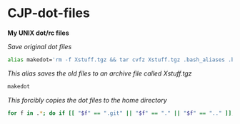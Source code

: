 CJP-dot-files
=============

**My UNIX dot/rc files**

*Save original dot files*

```bash
alias makedot='rm -f Xstuff.tgz && tar cvfz Xstuff.tgz .bash_aliases .bash_completion .bash_functions .bash_local .bash_logout .bash_profile .bashrc .cshrc .emacs .gitconfig .gitignore .git-completion.sh .git-prompt.sh .inputrc .pythonrc .profile .Rprofile* .toprc .vim .vimrc .Xdefaults .xemacs'
```

*This alias saves the old files to an archive file called Xstuff.tgz*

```bash
makedot
```

*This forcibly copies the dot files to the home directory*

```bash
for f in .*; do if [[ "$f" == ".git" || "$f" == "." || "$f" == ".." ]]; then echo "  Not copying $f"; else \cp -vr $f ~; fi; done
```
